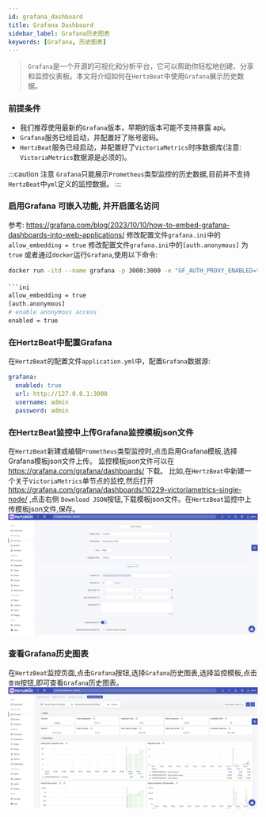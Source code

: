 ```yaml
---
id: grafana_dashboard  
title: Grafana Dashboard      
sidebar_label: Grafana历史图表   
keywords: [Grafana, 历史图表]
---
```


> `Grafana`是一个开源的可视化和分析平台，它可以帮助你轻松地创建、分享和监控仪表板。本文将介绍如何在`HertzBeat`中使用`Grafana`展示历史数据。

### 前提条件

- 我们推荐使用最新的`Grafana`版本，早期的版本可能不支持暴露 api。
- `Grafana`服务已经启动，并配置好了账号密码。
- `HertzBeat`服务已经启动，并配置好了`VictoriaMetrics`时序数据库(注意: `VictoriaMetrics`数据源是必须的)。

:::caution 注意
`Grafana`只能展示`Prometheus`类型监控的历史数据,目前并不支持`HertzBeat`中`yml`定义的监控数据。
:::

### 启用Grafana 可嵌入功能, 并开启匿名访问

参考: <https://grafana.com/blog/2023/10/10/how-to-embed-grafana-dashboards-into-web-applications/>
修改配置文件`grafana.ini`中的`allow_embedding = true`
修改配置文件`grafana.ini`中的`[auth.anonymous]` 为 `true`
或者通过`docker`运行`Grafana`,使用以下命令:

```bash
docker run -itd --name grafana -p 3000:3000 -e "GF_AUTH_PROXY_ENABLED=true" -e "GF_AUTH_ANONYMOUS_ENABLED=true" -e "GF_SECURITY_ALLOW_EMBEDDING=true" grafana/grafana:latest

```ini
allow_embedding = true
[auth.anonymous]
# enable anonymous access
enabled = true
```

### 在HertzBeat中配置Grafana

在`HertzBeat`的配置文件`application.yml`中，配置`Grafana`数据源:

```yaml
grafana:
  enabled: true
  url: http://127.0.0.1:3000
  username: admin
  password: admin
```

### 在HertzBeat监控中上传Grafana监控模板json文件

在`HertzBeat`新建或编辑`Prometheus`类型监控时,点击启用Grafana模板,选择Grafana模板json文件上传。
监控模板json文件可以在 <https://grafana.com/grafana/dashboards/> 下载。
比如,在`HertzBeat`中新建一个关于`VictoriaMetrics`单节点的监控,然后打开 <https://grafana.com/grafana/dashboards/10229-victoriametrics-single-node/> ,点击右侧 `Download JSON`按钮,下载模板json文件。在`HertzBeat`监控中上传模板json文件,保存。
    ![grafana-1.png](/img/docs/help/grafana-1.png)

### 查看Grafana历史图表

在`HertzBeat`监控页面,点击`Grafana`按钮,选择`Grafana`历史图表,选择监控模板,点击`查询`按钮,即可查看`Grafana`历史图表。
    ![grafana-2.png](/img/docs/help/grafana-2.png)

